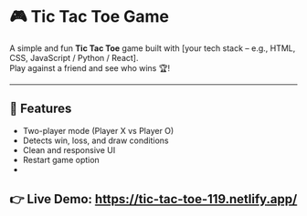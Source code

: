 # 🎮 Tic Tac Toe Game  

A simple and fun **Tic Tac Toe** game built with [your tech stack – e.g., HTML, CSS, JavaScript / Python / React].  
Play against a friend and see who wins 🏆!  

---

## 🚀 Features
- Two-player mode (Player X vs Player O)
- Detects win, loss, and draw conditions
- Clean and responsive UI
- Restart game option
- 
## 👉 Live Demo: https://tic-tac-toe-119.netlify.app/
